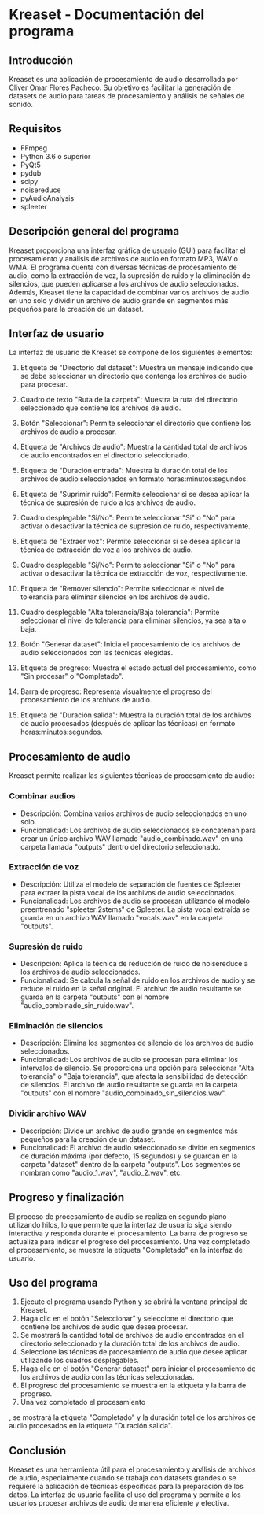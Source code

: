 # Kreaset - Documentación del programa

## Introducción
Kreaset es una aplicación de procesamiento de audio desarrollada por Cliver Omar Flores Pacheco. Su objetivo es facilitar la generación de datasets de audio para tareas de procesamiento y análisis de señales de sonido.

## Requisitos
- FFmpeg
- Python 3.6 o superior
- PyQt5
- pydub
- scipy
- noisereduce
- pyAudioAnalysis
- spleeter

## Descripción general del programa
Kreaset proporciona una interfaz gráfica de usuario (GUI) para facilitar el procesamiento y análisis de archivos de audio en formato MP3, WAV o WMA. El programa cuenta con diversas técnicas de procesamiento de audio, como la extracción de voz, la supresión de ruido y la eliminación de silencios, que pueden aplicarse a los archivos de audio seleccionados. Además, Kreaset tiene la capacidad de combinar varios archivos de audio en uno solo y dividir un archivo de audio grande en segmentos más pequeños para la creación de un dataset.

## Interfaz de usuario
La interfaz de usuario de Kreaset se compone de los siguientes elementos:

1. Etiqueta de "Directorio del dataset": Muestra un mensaje indicando que se debe seleccionar un directorio que contenga los archivos de audio para procesar.

2. Cuadro de texto "Ruta de la carpeta": Muestra la ruta del directorio seleccionado que contiene los archivos de audio.

3. Botón "Seleccionar": Permite seleccionar el directorio que contiene los archivos de audio a procesar.

4. Etiqueta de "Archivos de audio": Muestra la cantidad total de archivos de audio encontrados en el directorio seleccionado.

5. Etiqueta de "Duración entrada": Muestra la duración total de los archivos de audio seleccionados en formato horas:minutos:segundos.

6. Etiqueta de "Suprimir ruido": Permite seleccionar si se desea aplicar la técnica de supresión de ruido a los archivos de audio.

7. Cuadro desplegable "Si/No": Permite seleccionar "Si" o "No" para activar o desactivar la técnica de supresión de ruido, respectivamente.

8. Etiqueta de "Extraer voz": Permite seleccionar si se desea aplicar la técnica de extracción de voz a los archivos de audio.

9. Cuadro desplegable "Si/No": Permite seleccionar "Si" o "No" para activar o desactivar la técnica de extracción de voz, respectivamente.

10. Etiqueta de "Remover silencio": Permite seleccionar el nivel de tolerancia para eliminar silencios en los archivos de audio.

11. Cuadro desplegable "Alta tolerancia/Baja tolerancia": Permite seleccionar el nivel de tolerancia para eliminar silencios, ya sea alta o baja.

12. Botón "Generar dataset": Inicia el procesamiento de los archivos de audio seleccionados con las técnicas elegidas.

13. Etiqueta de progreso: Muestra el estado actual del procesamiento, como "Sin procesar" o "Completado".

14. Barra de progreso: Representa visualmente el progreso del procesamiento de los archivos de audio.

15. Etiqueta de "Duración salida": Muestra la duración total de los archivos de audio procesados (después de aplicar las técnicas) en formato horas:minutos:segundos.

## Procesamiento de audio
Kreaset permite realizar las siguientes técnicas de procesamiento de audio:

### Combinar audios
- Descripción: Combina varios archivos de audio seleccionados en uno solo.
- Funcionalidad: Los archivos de audio seleccionados se concatenan para crear un único archivo WAV llamado "audio_combinado.wav" en una carpeta llamada "outputs" dentro del directorio seleccionado.

### Extracción de voz
- Descripción: Utiliza el modelo de separación de fuentes de Spleeter para extraer la pista vocal de los archivos de audio seleccionados.
- Funcionalidad: Los archivos de audio se procesan utilizando el modelo preentrenado "spleeter:2stems" de Spleeter. La pista vocal extraída se guarda en un archivo WAV llamado "vocals.wav" en la carpeta "outputs".

### Supresión de ruido
- Descripción: Aplica la técnica de reducción de ruido de noisereduce a los archivos de audio seleccionados.
- Funcionalidad: Se calcula la señal de ruido en los archivos de audio y se reduce el ruido en la señal original. El archivo de audio resultante se guarda en la carpeta "outputs" con el nombre "audio_combinado_sin_ruido.wav".

### Eliminación de silencios
- Descripción: Elimina los segmentos de silencio de los archivos de audio seleccionados.
- Funcionalidad: Los archivos de audio se procesan para eliminar los intervalos de silencio. Se proporciona una opción para seleccionar "Alta tolerancia" o "Baja tolerancia", que afecta la sensibilidad de detección de silencios. El archivo de audio resultante se guarda en la carpeta "outputs" con el nombre "audio_combinado_sin_silencios.wav".

### Dividir archivo WAV
- Descripción: Divide un archivo de audio grande en segmentos más pequeños para la creación de un dataset.
- Funcionalidad: El archivo de audio seleccionado se divide en segmentos de duración máxima (por defecto, 15 segundos) y se guardan en la carpeta "dataset" dentro de la carpeta "outputs". Los segmentos se nombran como "audio_1.wav", "audio_2.wav", etc.

## Progreso y finalización
El proceso de procesamiento de audio se realiza en segundo plano utilizando hilos, lo que permite que la interfaz de usuario siga siendo interactiva y responda durante el procesamiento. La barra de progreso se actualiza para indicar el progreso del procesamiento. Una vez completado el procesamiento, se muestra la etiqueta "Completado" en la interfaz de usuario.

## Uso del programa
1. Ejecute el programa usando Python y se abrirá la ventana principal de Kreaset.
2. Haga clic en el botón "Seleccionar" y seleccione el directorio que contiene los archivos de audio que desea procesar.
3. Se mostrará la cantidad total de archivos de audio encontrados en el directorio seleccionado y la duración total de los archivos de audio.
4. Seleccione las técnicas de procesamiento de audio que desee aplicar utilizando los cuadros desplegables.
5. Haga clic en el botón "Generar dataset" para iniciar el procesamiento de los archivos de audio con las técnicas seleccionadas.
6. El progreso del procesamiento se muestra en la etiqueta y la barra de progreso.
7. Una vez completado el procesamiento

, se mostrará la etiqueta "Completado" y la duración total de los archivos de audio procesados en la etiqueta "Duración salida".

## Conclusión
Kreaset es una herramienta útil para el procesamiento y análisis de archivos de audio, especialmente cuando se trabaja con datasets grandes o se requiere la aplicación de técnicas específicas para la preparación de los datos. La interfaz de usuario facilita el uso del programa y permite a los usuarios procesar archivos de audio de manera eficiente y efectiva.
